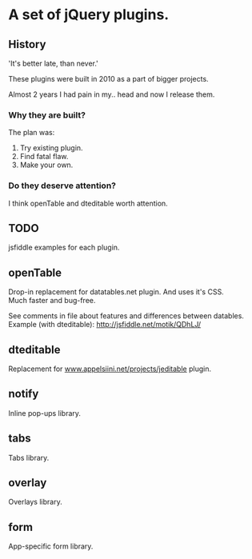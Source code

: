 # A set of jQuery plugins.
## History
'It's better late, than never.'

These plugins were built in 2010 as a part of bigger projects.

Almost 2 years I had pain in my.. head and now I release them.

### Why they are built?
The plan was:

1.  Try existing plugin.
2.  Find fatal flaw.
3.  Make your own.

### Do they deserve attention?
I think openTable and dteditable worth attention.

## TODO
jsfiddle examples for each plugin.

## openTable
Drop-in replacement for datatables.net plugin. And uses it's CSS.  
Much faster and bug-free.

See comments in file about features and differences between datables.  
Example (with dteditable): http://jsfiddle.net/motik/QDhLJ/

## dteditable
Replacement for www.appelsiini.net/projects/jeditable plugin. 

## notify
Inline pop-ups library.

## tabs
Tabs library.

## overlay
Overlays library.


## form
App-specific form library.
